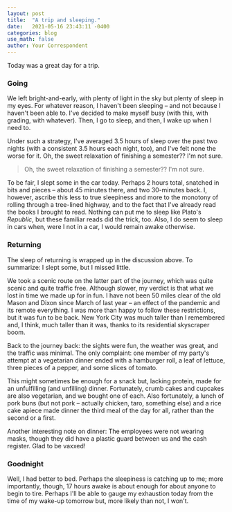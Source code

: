 ```yaml
---
layout: post
title:  "A trip and sleeping."
date:   2021-05-16 23:43:11 -0400
categories: blog
use_math: false
author: Your Correspondent
---
```

Today was a great day for a trip.

### Going

We left bright-and-early, with plenty of light in the sky but plenty of sleep in my eyes. For whatever reason, I haven't been sleeping &ndash; and not because I haven't been able to. I've decided to make myself busy (with this, with grading, with whatever). Then, I go to sleep, and then, I wake up when I need to.

Under such a strategy, I've averaged 3.5 hours of sleep over the past two nights (with a consistent 3.5 hours each night, too), and I've felt none the worse for it. Oh, the sweet relaxation of finishing a semester?? I'm not sure.

> Oh, the sweet relaxation of finishing a semester?? I'm not sure.

To be fair, I slept some in the car today. Perhaps 2 hours total, snatched in bits and pieces &ndash; about 45 minutes there, and two 30-minutes back. I, however, ascribe this less to true sleepiness and more to the monotony of rolling through a tree-lined highway, and to the fact that I've already read the books I brought to read. Nothing can put me to sleep like Plato's *Republic*, but these familiar reads did the trick, too. Also, I do seem to sleep in cars when, were I not in a car, I would remain awake otherwise.


### Returning

The sleep of returning is wrapped up in the discussion above. To summarize: I slept some, but I missed little.

We took a scenic route on the latter part of the journey, which was quite scenic and quite traffic free. Although slower, my verdict is that what we lost in time we made up for in fun. I have not been 50 miles clear of the old Mason and Dixon since March of last year &ndash; an effect of the pandemic and its remote everything. I was more than happy to follow these restrictions, but it was fun to be back. New York City was much taller than I remembered and, I think, much taller than it was, thanks to its residential skyscraper boom.

Back to the journey back: the sights were fun, the weather was great, and the traffic was minimal. The only complaint: one member of my party's attempt at a vegetarian dinner ended with a hamburger roll, a leaf of lettuce, three pieces of a pepper, and some slices of tomato.

This might sometimes be enough for a snack but, lacking protein, made for an unfulfilling (and unfilling) dinner. Fortunately, crumb cakes and cupcakes are also vegetarian, and we bought one of each. Also fortunately, a lunch of pork buns (but not pork &ndash; actually chicken, taro, something else) and a rice cake apiece made dinner the third meal of the day for all, rather than the second or a first.

Another interesting note on dinner: The employees were not wearing masks, though they did have a plastic guard between us and the cash register. Glad to be vaxxed!

### Goodnight

Well, I had better to bed. Perhaps the sleepiness is catching up to me; more importantly, though, 17 hours awake is about enough for about anyone to begin to tire. Perhaps I'll be able to gauge my exhaustion today from the time of my wake-up tomorrow but, more likely than not, I won't.
